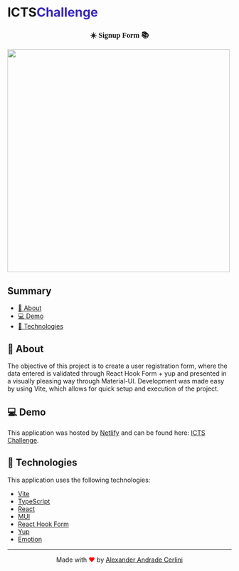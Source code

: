 <!-- Logo -->
<p align="center">
  <h1>ICTS<span style="color:#3827bb">Challenge</span></h1>
</p>

<!-- Description -->
<h3 align="center" style="font-family: Nunito; font-weight: bold">
  ☀️ Signup Form 📚
</h3>

<!-- Project Design -->

<img width="500px" src="https://i.imgur.com/RII4Sby.png">

<!-- Summary -->

<h2>Summary</h2>

- [🔖 About](#about)
- [💻 Demo](#demo)
- [🚀 Technologies](#technologies)

<a id="about"></a>

## 🔖 About

The objective of this project is to create a user registration form, where the data entered is validated through React Hook Form + yup and presented in a visually pleasing way through Material-UI. Development was made easy by using Vite, which allows for quick setup and execution of the project.

<a id="demo"></a>

## 💻 Demo

This application was hosted by [Netlify](https://www.netlify.com/) and can be found here: [ICTS Challenge](https://luminous-donut-4deb12.netlify.app/).

<a id="technologies"></a>

## 🚀 Technologies

This application uses the following technologies:

- [Vite](https://vitejs.dev/)
- [TypeScript](https://www.typescriptlang.org/)
- [React](https://reactjs.org/)
- [MUI](https://mui.com/)
- [React Hook Form](https://react-hook-form.com/)
- [Yup](https://www.npmjs.com/package/yup)
- [Emotion](https://emotion.sh/docs/introduction)

---

<p align="center">
  Made with <span style="color: red;">♥</span> by <a href="https://github.com/alex-cerlini">Alexander Andrade Cerlini</a>
</p>
